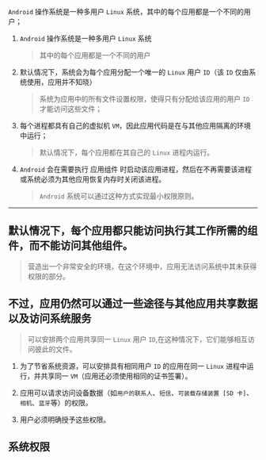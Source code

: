  `Android` 操作系统是一种多用户 `Linux` 系统，其中的每个应用都是一个不同的用户；

1. `Android` 操作系统是一种多用户 `Linux` 系统
    > 其中的每个应用都是一个不同的用户
2. 默认情况下，系统会为每个应用分配一个唯一的 `Linux` 用户 `ID`（该 `ID` 仅由系统使用，应用并不知晓）
    > 系统为应用中的所有文件设置权限，使得只有分配给该应用的用户 `ID` 才能访问这些文件；

3. 每个进程都具有自己的虚拟机 `VM`，因此应用代码是在与其他应用隔离的环境中运行；
    > 默认情况下，每个应用都在其自己的 `Linux` 进程内运行。
4. `Android` 会在需要执行 应用组件 时启动该应用进程，然后在不再需要该进程或系统必须为其他应用恢复内存时关闭该进程。
    > `Android` 系统可以通过这种方式实现最小权限原则。

------------------------
## 默认情况下，每个应用都只能访问执行其工作所需的组件，而不能访问其他组件。

> 营造出一个非常安全的环境，在这个环境中，应用无法访问系统中其未获得权限的部分。


## 不过，应用仍然可以通过一些途径与其他应用共享数据以及访问系统服务

> 可以安排两个应用共享同一 `Linux` 用户 `ID`,在这种情况下，它们能够相互访问彼此的文件。
1. 为了节省系统资源，可以安排具有相同用户 `ID` 的应用在同一 `Linux` 进程中运行，并共享同一 `VM`（应用还必须使用相同的证书签署）。

2. 应用可以请求访问设备数据（如`用户的联系人`、`短信`、`可装载存储装置 [SD 卡]`、`相机`、`蓝牙`等）的权限。

3. 用户必须明确授予这些权限。


系统权限
-----------------------
